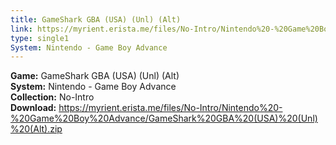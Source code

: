 ```yaml
---
title: GameShark GBA (USA) (Unl) (Alt)
link: https://myrient.erista.me/files/No-Intro/Nintendo%20-%20Game%20Boy%20Advance/GameShark%20GBA%20(USA)%20(Unl)%20(Alt).zip
type: single1
System: Nintendo - Game Boy Advance
---
```

<b>Game:</b> GameShark GBA (USA) (Unl) (Alt)<br>
<b>System:</b> Nintendo - Game Boy Advance<br>
<b>Collection:</b> No-Intro<br>
<b>Download:</b> https://myrient.erista.me/files/No-Intro/Nintendo%20-%20Game%20Boy%20Advance/GameShark%20GBA%20(USA)%20(Unl)%20(Alt).zip